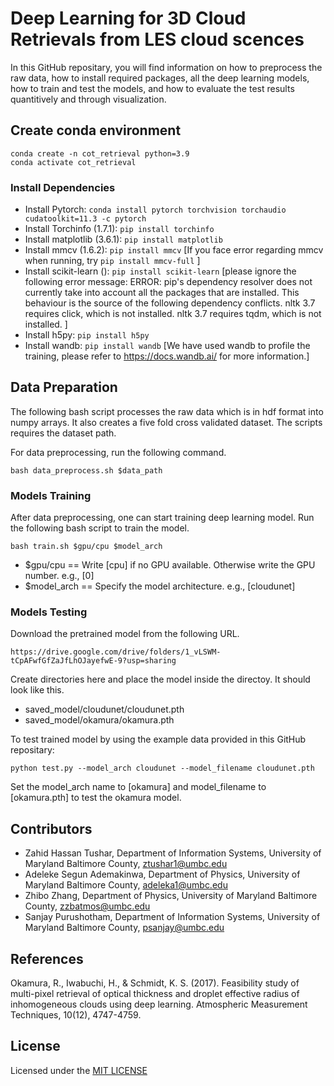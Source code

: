 
# Deep Learning for 3D Cloud Retrievals from LES cloud scences
In this GitHub repositary, you will find information on how to preprocess the raw data, how to install required packages, all the deep learning models, how to train and test the models, and how to evaluate the test results quantitively and through visualization.


## Create conda environment
```
conda create -n cot_retrieval python=3.9 
conda activate cot_retrieval
```
### Install Dependencies
* Install Pytorch: ```conda install pytorch torchvision torchaudio cudatoolkit=11.3 -c pytorch```
* Install Torchinfo (1.7.1): ```pip install torchinfo```
* Install matplotlib (3.6.1): ```pip install matplotlib```
* Install mmcv (1.6.2): ```pip install mmcv``` [If you face error regarding mmcv when running, try ```pip install mmcv-full``` ]
* Install scikit-learn (): ```pip install scikit-learn``` [please ignore the following error message: ERROR: pip's dependency resolver does not currently take into account all the packages that are installed. This behaviour is the source of the following dependency conflicts. nltk 3.7 requires click, which is not installed. nltk 3.7 requires tqdm, which is not installed. ]
* Install h5py: ```pip install h5py```
* Install wandb: ```pip install wandb``` [We have used wandb to profile the training, please refer to https://docs.wandb.ai/ for more information.]



## Data Preparation
The following bash script processes the raw data which is in hdf format into numpy arrays. It also creates a five fold cross validated dataset. The scripts requires the dataset path.

For data preprocessing, run the following command.
```
bash data_preprocess.sh $data_path
```



### Models Training
After data preprocessing, one can start training deep learning model. Run the following bash script to train the model.
```
bash train.sh $gpu/cpu $model_arch 
```
* $gpu/cpu == Write [cpu] if no GPU available. Otherwise write the GPU number. e.g., [0]
* $model_arch == Specify the model architecture. e.g., [cloudunet]

### Models Testing
Download the pretrained model from the following URL.
```
https://drive.google.com/drive/folders/1_vLSWM-tCpAFwfGfZaJfLhOJayefwE-9?usp=sharing
```
Create directories here and place the model inside the directoy. It should look like this.
* saved_model/cloudunet/cloudunet.pth
* saved_model/okamura/okamura.pth

To test trained model by using the example data provided in this GitHub repositary:
```
python test.py --model_arch cloudunet --model_filename cloudunet.pth 
```
Set the model_arch name to [okamura] and model_filename to [okamura.pth] to test the okamura model.

## Contributors
* Zahid Hassan Tushar, Department of Information Systems, University of Maryland Baltimore County, <ztushar1@umbc.edu>
* Adeleke Segun Ademakinwa, Department of Physics, University of Maryland Baltimore County, <adeleka1@umbc.edu>
* Zhibo Zhang, Department of Physics, University of Maryland Baltimore County, <zzbatmos@umbc.edu>
* Sanjay Purushotham, Department of Information Systems, University of Maryland Baltimore County, <psanjay@umbc.edu>

## References
Okamura, R., Iwabuchi, H., & Schmidt, K. S. (2017). Feasibility study of multi-pixel retrieval of optical thickness and droplet effective radius of inhomogeneous clouds using deep learning. Atmospheric Measurement Techniques, 10(12), 4747-4759.

## License
  Licensed under the [MIT LICENSE](LICENSE)
